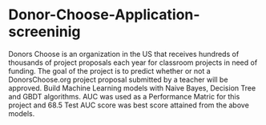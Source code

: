 # Donor-Choose-Application-screeninig
Donors Choose is an organization in the US that receives hundreds of thousands of project proposals each year for classroom projects in need of funding.
The goal of the project is to predict whether or not a DonorsChoose.org project proposal submitted by a teacher will be approved.
Build Machine Learning models with Naive Bayes, Decision Tree and GBDT algorithms.
AUC was used as a Performance Matric for this project and 68.5 Test AUC score was best score attained from the above models.

